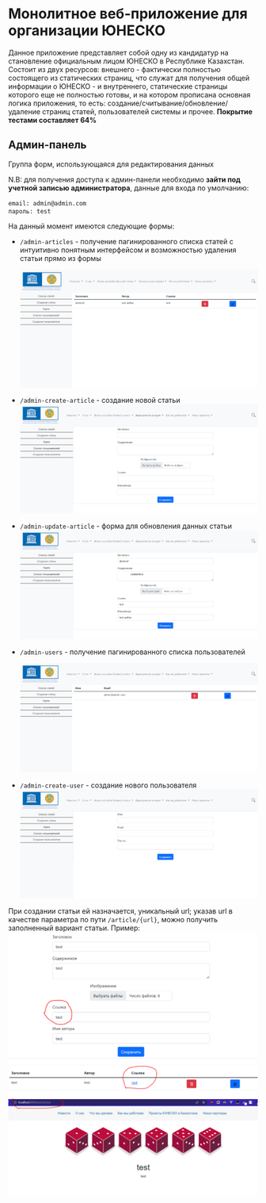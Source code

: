 # Монолитное веб-приложение для организации ЮНЕСКО

Данное приложение представляет собой одну из кандидатур на становление официальным лицом ЮНЕСКО в Республике Казахстан. Состоит из двух ресурсов: внешнего - фактически полностью состоящего из статических страниц, что служат для получения общей информации о ЮНЕСКО - и внутреннего, статические страницы которого еще не полностью готовы, и на котором прописана основная логика приложения, то есть: создание/считывание/обновление/удаление страниц статей, пользователей системы и прочее. **Покрытие тестами составляет 64%**

## Админ-панель

Группа форм, использующаяся для редактирования данных

N.B: для получения доступа к админ-панели необходимо **зайти под учетной записью администратора**, данные для входа по умолчанию:

```
email: admin@admin.com
пароль: test
```

На данный момент имеются следующие формы:

-   `/admin-articles` - получение пагинированного списка статей с интуитивно понятным интерфейсом и возможностью удаления статьи прямо из формы

    ![Alt text](./docs/images/article-list.png?raw=true "Articles")

-   `/admin-create-article` - создание новой статьи
    ![Alt text](./docs/images/article-create.png?raw=true "Articles")

-   `/admin-update-article` - форма для обновления данных статьи
    ![Alt text](./docs/images/article-update.png?raw=true "Articles")

-   `/admin-users` - получение пагинированного списка пользователей

    ![Alt text](./docs/images/user-list.png?raw=true "Articles")

-   `/admin-create-user` - создание нового пользователя
    ![Alt text](./docs/images/user-create.png?raw=true "Articles")

При создании статьи ей назначается, уникальный url; указав url в качестве параметра по пути `/article/{url}`, можно получить заполненный вариант статьи. Пример:
![Alt text](./docs/images/article-create-url-example.PNG?raw=true "Articles")
![Alt text](./docs/images/article-create-url-example-list.PNG?raw=true "Articles")
![Alt text](./docs/images/article-create-example-article-page.PNG?raw=true "Articles")
